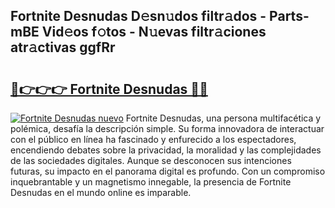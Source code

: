 ## Fortnite Desnudas D𝚎sn𝚞dos filtr𝚊dos - Parts-mBE Vid𝚎os f𝚘tos - N𝚞evas filtr𝚊ciones atr𝚊ctivas ggfRr

# <h2><a href="http://mb7tgn.tromn.icu/?c=Fortnite+Desnudas">🔗👉👉👉 Fortnite Desnudas 🔗🔗</a></h2>

[![Fortnite Desnudas nuevo](https://i.imgur.com/pEAQMta.gif)](http://mb7tgn.tromn.icu/?c=Fortnite+Desnudas)
Fortnite Desnudas, una persona multifacética y polémica, desafía la descripción simple. Su forma innovadora de interactuar con el público en línea ha fascinado y enfurecido a los espectadores, encendiendo debates sobre la privacidad, la moralidad y las complejidades de las sociedades digitales. Aunque se desconocen sus intenciones futuras, su impacto en el panorama digital es profundo. Con un compromiso inquebrantable y un magnetismo innegable, la presencia de Fortnite Desnudas en el mundo online es imparable.
